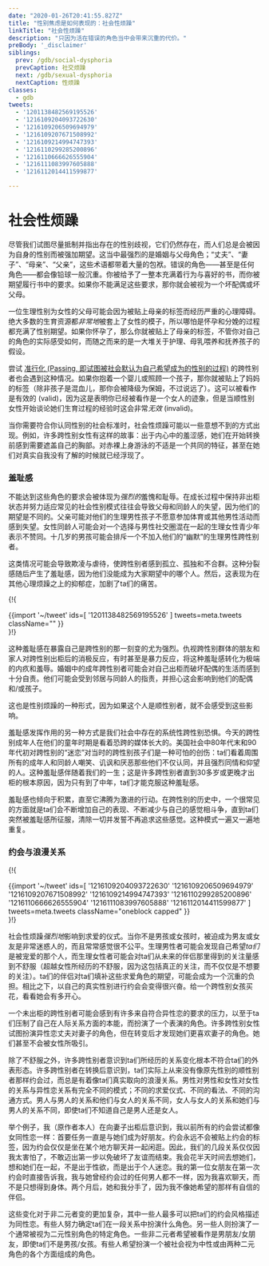 ```yaml
---
date: "2020-01-26T20:41:55.827Z"
title: "性别焦虑是如何表现的：社会性烦躁"
linkTitle: "社会性烦躁"
description: "只因为活在错误的角色当中会带来沉重的代价。"
preBody: '_disclaimer'
siblings:
  prev: /gdb/social-dysphoria
  prevCaption: 社交烦躁
  next: /gdb/sexual-dysphoria
  nextCaption: 性烦躁
classes:
  - gdb
tweets:
  - '1201138482569195526'
  - '1216109204093722630'
  - '1216109206509694979'
  - '1216109207671508992'
  - '1216109214994747393'
  - '1216110299285200896'
  - '1216110666626555904'
  - '1216111083997605888'
  - '1216112014411599877'

---
```


# 社会性烦躁

尽管我们试图尽量抵制并指出存在的性别歧视，它们仍然存在，而人们总是会被因为自身的性别而被强加期望。这当中最强烈的是婚姻与父母角色；“丈夫”、“妻子”、“母亲”、“父亲”，这些术语都带着大量的包袱。错误的角色——甚至是任何角色——都会像铅球一般沉重。你被给予了一整本充满着行为与喜好的书，而你被期望履行书中的要求。如果你不能满足这些要求，那你就会被视为一个坏配偶或坏父母。

一位生理性别为女性的父母可能会因为被贴上母亲的标签而经历严重的心理障碍。绝大多数的生育资源都*非常地*被套上了女性的模子，所以哪怕是怀孕和分娩的过程都充满了性别期望。如果你怀孕了，那么你就被贴上了母亲的标签，不管你对自己的角色的实际感受如何，而随之而来的是一大堆关于护理、母乳喂养和抚养孩子的假设。

尝试 [准行化 (Passing, 即试图被社会默认为自己希望成为的性别的过程)](https://en.wikipedia.org/wiki/Passing_(gender)) 的跨性别者也会遇到这种情况。如果你抱着一个婴儿或照顾一个孩子，那你就被贴上了妈妈的标签（除非孩子是混血儿，那你会被降级为保姆，不过说远了）。这可以被看作是有效的 (valid)，因为这是表明你已经被看作是一个女人的迹象，但是当顺性别女性开始谈论她们生育过程的经验时这会非常*无效* (invalid)。

当你需要符合你认同性别的社会标准时，社会性烦躁可能以一些意想不到的方式出现。例如，许多跨性别女性有这样的故事：出于内心中的羞涩感，她们在开始转换前感到需要遮盖自己的胸部。对赤裸上身游泳的不适是一个共同的特征，甚至在她们对真实自我没有了解的时候就已经浮现了。

### 羞耻感

不能达到这些角色的要求会被体现为*强烈的*羞愧和耻辱。在成长过程中保持非出柜状态并努力适应常见的社会性别模式往往会导致父母和同龄人的失望，因为他们的期望是不同的。父亲可能对他们的生理男性孩子不愿意参加体育或其他男性活动而感到失望。女性同龄人可能会对一个选择与男性社交圈混在一起的生理女性青少年表示不赞同。十几岁的男孩可能会排斥一个不加入他们的“幽默”的生理男性跨性别者。

这类情况可能会导致欺凌与虐待，使跨性别者感到孤立、孤独和不合群。这种分裂感随后产生了羞耻感，因为他们没能成为大家期望中的哪个人。然后，这表现为在其他心理烦躁之上的抑郁症，加剧了ta们的痛苦。

{!{ <div class="gutter">{{import '~/tweet' ids=[
    '1201138482569195526'
] tweets=meta.tweets className="" }}</div> }!}

这种羞耻感在暴露自己是跨性别的那一刻变的尤为强烈。仇视跨性别群体的朋友和家人对跨性别出柜后的消极反应，有时甚至是暴力反应，将这种羞耻感转化为极端的内疚和羞辱。婚姻中的成年跨性别者可能会对自己出柜而破坏配偶的生活而感到十分自责。他们可能会受到邻居与同龄人的指责，并担心这会影响到他们的配偶和/或孩子。

这也是性别烦躁的一种形式，因为如果这个人是顺性别者，就不会感受到这些影响。

羞耻感发挥作用的另一种方式是我们社会中存在的系统性跨性别恐惧。今天的跨性别成年人在他们的童年时期是看着恐跨的媒体长大的。美国社会中80年代末和90年代初对跨性别的“迷恋”对当时的跨性别孩子们是一种可怕的创伤：ta们看着周围所有的成年人和同龄人嘲笑、讥讽和厌恶那些他们不仅认同，并且强烈同情和仰望的人。这种羞耻感伴随着我们的一生；这是许多跨性别者直到30多岁或更晚才出柜的根本原因，因为只有到了中年，ta们才能克服这种羞耻感。

羞耻感也倾向于积累，直至它沸腾为激进的行动。在跨性别的历史中，一个很常见的方面就是ta们会不断增加自己的表现、不断减少与自己的感觉相斗争，直到ta们突然被羞耻感所征服，清除一切并发誓不再追求这些感觉。这种模式一遍又一遍地重复。

### 约会与浪漫关系

{!{ <div class="gutter">{{import '~/tweet' ids=[
  '1216109204093722630'
  '1216109206509694979'
  '1216109207671508992'
  '1216109214994747393'
  '1216110299285200896'
  '1216110666626555904'
  '1216111083997605888'
  '1216112014411599877'
] tweets=meta.tweets className="oneblock capped" }}</div> }!}

社会性烦躁*强烈地*影响到求爱的仪式。当你不是男孩或女孩时，被迫成为男友或女友是非常迷惑人的，而且常常感觉很不公平。生理男性者可能会发现自己希望*ta们*是被宠爱的那个人，而生理女性者可能会对ta们从未来的伴侣那里得到的关注量感到不舒服（超越女性所经历的不舒服，因为这包括真正的关注，而不仅仅是不想要的关注）。ta们的伴侣对ta们填补这些求爱角色的期望，可能会成为一个沉重的负担。相比之下，以自己的真实性别进行约会会变得很兴奋。给一个跨性别女孩买花，看看她会有多开心。

一个未出柜的跨性别者可能会感到有许多来自符合异性恋的要求的压力，以至于ta们压制了自己在人际关系方面的本能，而扮演了一个表演的角色。许多跨性别女性试图扮演异性恋丈夫对妻子的角色，但在转变后才发现她们更喜欢妻子的角色。她们甚至不会被女性所吸引。

除了不舒服之外，许多跨性别者意识到ta们所经历的关系变化根本不符合ta们的外表形态。许多跨性别者在转换后意识到，ta们实际上从来没有像原先性别的顺性别者那样约会过，而总是有着像ta们真实取向的浪漫关系。男性对男性和女性对女性的关系与异性恋关系有完全不同的模式；不同的求爱仪式、不同的看法、不同的沟通方式。男人与男人的关系和他们与女人的关系不同，女人与女人的关系和她们与男人的关系不同，即使ta们不知道自己是男人还是女人。

举个例子，我（原作者本人）在向妻子出柜后意识到，我以前所有的约会尝试都像女同性恋一样：首要任务一直是与她们成为好朋友。约会永远不会被贴上约会的标签，因为约会仅仅是坐在某个地方聊天并一起闲逛。因此，我们的几段关系仅仅因我太害怕了，不敢迈出第一步以免破坏了友谊而结束。我会花半天时间去想她们，想和她们在一起，不是出于性欲，而是出于个人迷恋。我的第一位女朋友在第一次约会时直接告诉我，我与她曾经约会过的任何男人都不一样，因为我喜欢聊天，而不是只想得到身体。两个月后，她和我分手了，因为我不像她希望的那样有自信的伴侣。

这些变化对于非二元者变的更加复杂，其中一些人最多可以把ta们的约会风格描述为同性恋。有些人努力确定ta们在一段关系中扮演什么角色。另一些人则扮演了一个通常被视为二元性别角色的特定角色。一些非二元者希望被看作是男朋友/女朋友，即使ta们不是男孩/女孩。有些人希望扮演一个被社会视为中性或由两种二元角色的各个方面组成的角色。
